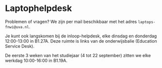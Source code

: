 # Laptophelpdesk

Problemen of vragen? We zijn per mail beschikbaar met het adres `laptops-fnwi@uva.nl`.

Je kunt ook langskomen bij de inloop-helpdesk, elke dinsdag en donderdag 12:00-13:00 in B1.27A. Deze ruimte is links van de onderwijsbalie (Education Service Desk).

De eerste 3 weken van het studiejaar (4 tot 22 september) zitten we elke werkdag 10:00-16:00 in B1.19A.
